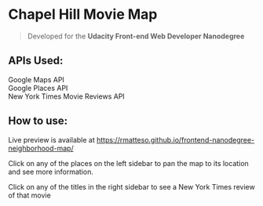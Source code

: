 # Chapel Hill Movie Map

> Developed for the __Udacity Front-end Web Developer Nanodegree__

## APIs Used:

Google Maps API  
Google Places API  
New York Times Movie Reviews API

## How to use:

Live preview is available at <https://rmatteso.github.io/frontend-nanodegree-neighborhood-map/>

Click on any of the places on the left sidebar to pan the map to its location and see more information.

Click on any of the titles in the right sidebar to see a New York Times review of that movie